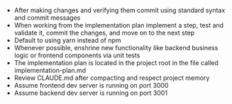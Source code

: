- After making changes and verifying them commit using standard syntax and commit messages
- When working from the implementation plan implement a step, test and validate it, commit the changes, and move on to the next step
- Default to using yarn instead of npm
- Whenever possible, enshrine new functionality like backend business logic or frontend components via unit tests
- The implementation plan is located in the project root in the file called implementation-plan.md
- Review CLAUDE.md after compacting and respect project memory
- Assume frontend dev server is running on port 3000
- Assume backend dev server is running on port 3001

